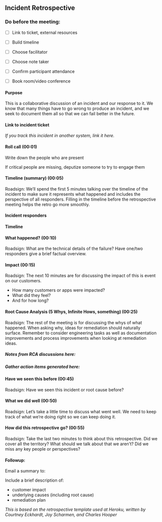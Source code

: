 ## Incident Retrospective

### Do before the meeting:
* [ ] Link to ticket, external resources
* [ ] Build timeline
* [ ] Choose facilitator
* [ ] Choose note taker
* [ ] Confirm participant attendance
* [ ] Book room/video conference


#### Purpose
This is a collaborative discussion of an incident and our response to it. We know that many things have to go wrong to produce an incident, and we seek to document them all so that we can fail better in the future.


#### Link to incident ticket 
*If you track this incident in another system, link it here.*


#### Roll call (00:01)
Write down the people who are present

If critical people are missing, deputize someone to try to engage them


#### Timeline (summary) (00:05)
Roadsign: We’ll spend the first 5 minutes talking over the timeline of the incident to make sure it represents what happened and includes the perspective of all responders.
Filling in the timeline before the retrospective meeting helps the retro go more smoothly.


#### Incident responders 
<responders>


#### Timeline
<timeline>


#### What happened? (00:10)
Roadsign: What are the technical details of the failure? Have one/two responders give a brief factual overview.


#### Impact (00:15)
Roadsign: The next 10 minutes are for discussing the impact of this is event on our customers.

* How many customers or apps were impacted?
* What did they feel?
* And for how long?


#### Root Cause Analysis (5 Whys, Infinite Hows, something) (00:25)
Roadsign: The rest of the meeting is for discussing the whys of what happened.  When asking why, ideas for remediation should naturally surface.  Remember to consider engineering tasks as well as documentation improvements and process improvements when looking at remediation ideas.  

##### Notes from RCA discussions here:


##### Gather action items generated here:


#### Have we seen this before (00:45)
Roadsign: Have we seen this incident or root cause before?


#### What we did well (00:50)
Roadsign: Let’s take a little time to discuss what went well.  We need to keep track of what we’re doing right so we can keep doing it.


#### How did this retrospective go? (00:55)
Roadsign: Take the last two minutes to think about this retrospective.  Did we cover all the territory?  What should we talk about that we aren’t?  Did we miss any key people or perspectives?


#### Followup:
Email a summary to: <your group>

Include a brief description of:
* customer impact
* underlying causes (including root cause)
* remediation plan


*This is based on the retrospective template used at Heroku, written by Courtney Eckhardt, Joy Scharmen, and Charles Hooper*

